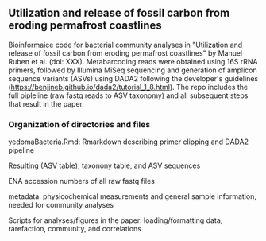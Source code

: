 ## Utilization and release of fossil carbon from eroding permafrost coastlines

Bioinformaice code for bacterial community analyses in "Utilization and release of fossil carbon from eroding permafrost coastlines" by Manuel Ruben et al. (doi: XXX). Metabarcoding reads were obtained using 16S rRNA primers, followed by Illumina MiSeq sequencing and generation of amplicon sequence variants (ASVs) using DADA2 following the developer's guidelines (https://benjjneb.github.io/dada2/tutorial_1_8.html). The repo includes the full pipleline (raw fastq reads to ASV taxonomy) and all subsequent steps that result in the paper.

### Organization of directories and files

yedomaBacteria.Rmd: Rmarkdown describing primer clipping and DADA2 pipeline 

Resulting (ASV table), taxonony table, and ASV sequences

ENA accession numbers of all raw fastq files

metadata: physicochemical measurements and general sample information, needed for community analyses

Scripts for analyses/figures in the paper: loading/formatting data, rarefaction, community, and correlations

